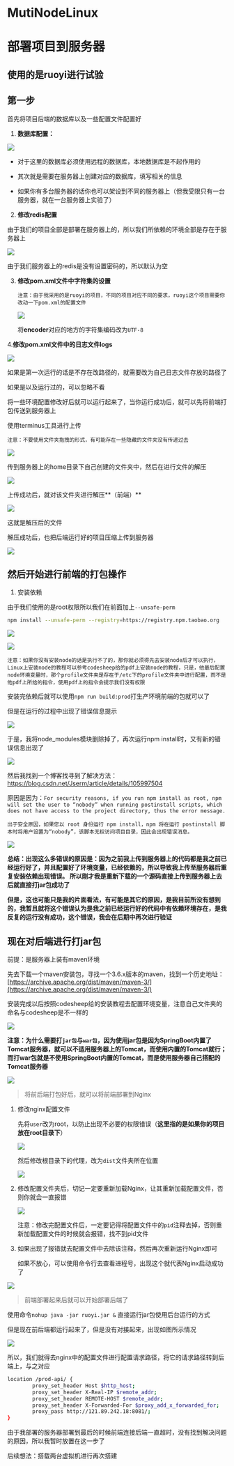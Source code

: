 # MutiNodeLinux




# 部署项目到服务器

## 使用的是ruoyi进行试验

## 第一步

首先将项目后端的数据库以及一些配置文件配置好

1. **数据库配置：**

![](https://cdn.jsdelivr.net/gh/cloverfelix/image/image/20210702193507.png)

- 对于这里的数据库必须使用远程的数据库，本地数据库是不起作用的

- 其次就是需要在服务器上创建对应的数据库，填写相关的信息

- 如果你有多台服务器的话你也可以架设到不同的服务器上（但我受限只有一台服务器，就在一台服务器上实验了）

2. **修改redis配置**

由于我们的项目全部是部署在服务器上的，所以我们所依赖的环境全部是存在于服务器上

![](https://cdn.jsdelivr.net/gh/cloverfelix/image/image/20210702194801.png)

由于我们服务器上的redis是没有设置密码的，所以默认为空


3. **修改pom.xml文件中字符集的设置**

	`注意：由于我采用的是ruoyi的项目，不同的项目对应不同的要求，ruoyi这个项目需要你改动一下pom.xml的配置文件`
	
	![](https://cdn.jsdelivr.net/gh/cloverfelix/image/image/20210702194011.png)
	
	将**encoder**对应的地方的字符集编码改为`UTF-8`
	
4.**修改pom.xml文件中的日志文件logs**

![](https://cdn.jsdelivr.net/gh/cloverfelix/image/image/20210702194245.png)
   
如果是第一次运行的话是不存在改路径的，就需要改为自己日志文件存放的路径了
   
如果是以及运行过的，可以忽略不看


将一些环境配置修改好后就可以运行起来了，当你运行成功后，就可以先将前端打包传送到服务器上

使用terminus工具进行上传

	注意：不要使用文件夹拖拽的形式，有可能存在一些隐藏的文件夹没有传递过去
   
![](https://cdn.jsdelivr.net/gh/cloverfelix/image/image/20210702195046.png)

传到服务器上的home目录下自己创建的文件夹中，然后在进行文件的解压

![](https://cdn.jsdelivr.net/gh/cloverfelix/image/image/20210702195205.png)

上传成功后，就对该文件夹进行解压**（前端）**

![](https://cdn.jsdelivr.net/gh/cloverfelix/image/image/20210702195339.png)

这就是解压后的文件

解压成功后，也把后端运行好的项目压缩上传到服务器

![](https://cdn.jsdelivr.net/gh/cloverfelix/image/image/20210702195446.png)

## 然后开始进行前端的打包操作

1. 安装依赖

由于我们使用的是root权限所以我们在前面加上`--unsafe-perm`

~~~bash
npm install --unsafe-perm --registry=https://registry.npm.taobao.org
~~~

![](https://cdn.jsdelivr.net/gh/cloverfelix/image/image/20210702203203.png)

![](https://cdn.jsdelivr.net/gh/cloverfelix/image/image/20210702203220.png)

	注意：如果你没有安装node的话是执行不了的，那你就必须得先去安装node后才可以执行，Linux上安装node的教程可以参考codesheep给的pdf上安装node的教程，只是，他最后配置node环境变量时，那个profile文件夹是存在于/etc下的profile文件夹中进行配置，而不是他pdf上所给的指令，使用pdf上的指令会提示我们没有权限
	
安装完依赖后就可以使用`npm run build:prod`打生产环境前端的包就可以了

但是在运行的过程中出现了错误信息提示

![](https://cdn.jsdelivr.net/gh/cloverfelix/image/image/20210702205825.png)

于是，我将node_modules模块删除掉了，再次运行npm install时，又有新的错误信息出现了

![](https://cdn.jsdelivr.net/gh/cloverfelix/image/image/20210702205942.png)

然后我找到一个博客找寻到了解决方法：https://blog.csdn.net/Jserm/article/details/105997504

原因是因为：`For security reasons, if you run npm install as root, npm will set the user to “nobody” when running postinstall scripts, which does not have access to the project directory, thus the error message.`

	出于安全原因，如果您以 root 身份运行 npm install，npm 将在运行 postinstall 脚本时将用户设置为“nobody”，该脚本无权访问项目目录，因此会出现错误消息。
	
![](https://cdn.jsdelivr.net/gh/cloverfelix/image/image/20210702215214.png)
	
**总结：出现这么多错误的原因是：因为之前我上传到服务器上的代码都是我之前已经运行好了，并且配置好了环境变量，已经依赖的，所以导致我上传至服务器后重复安装依赖出现错误。
所以刚才我是重新下载的一个源码直接上传到服务器上去后就直接打jar包成功了**

**但是，这也可能只是我的片面看法，有可能是其它的原因，是我目前所没有想到的，我暂且就将这个错误认为是我之前已经运行好的代码中有依赖环境存在，是我反复的运行没有成功，这个错误，我会在后期中再次进行验证**



## 现在对后端进行打jar包

前提：是服务器上装有maven环境

先去下载一个maven安装包，寻找一个3.6.x版本的maven，找到一个历史地址：[https://archive.apache.org/dist/maven/maven-3/](https://archive.apache.org/dist/maven/maven-3/)

安装完成以后按照codesheep给的安装教程去配置环境变量，注意自己文件夹的命名与codesheep是不一样的

![](https://cdn.jsdelivr.net/gh/cloverfelix/image/image/20210702221943.png)

**注意：为什么需要打`jar包`与`war包`，因为使用jar包是因为SpringBoot内置了Tomcat服务器，就可以不适用服务器上的Tomcat，而使用内置的Tomcat就行；而打war包就是不使用SpringBoot内置的Tomcat，而是使用服务器自己搭配的Tomcat服务器**

![](https://cdn.jsdelivr.net/gh/cloverfelix/image/image/20210702223145.png)

>将前后端打包好后，就可以将前端部署到Nginx

1. 修改nginx配置文件

	先将`user`改为root，以防止出现不必要的权限错误（**这里指的是如果你的项目放在root目录下**）
	
	![](https://cdn.jsdelivr.net/gh/cloverfelix/image/image/20210703110320.png)
	
	然后修改根目录下的代理，改为`dist`文件夹所在位置
	
	![](https://cdn.jsdelivr.net/gh/cloverfelix/image/image/20210703110645.png)

2. 修改配置文件夹后，切记一定要重新加载Nginx，让其重新加载配置文件，否则你就会一直报错

   ![](https://cdn.jsdelivr.net/gh/cloverfelix/image/image/20210703113858.png)

	注意：修改完配置文件后，一定要记得将配置文件中的`pid`注释去掉，否则重新加载配置文件的时候就会报错，找不到pid文件

3. 如果出现了报错就去配置文件中去除该注释，然后再次重新运行Nginx即可

	如果不放心，可以使用命令行去查看进程号，出现这个就代表Nginx启动成功了

![](https://cdn.jsdelivr.net/gh/cloverfelix/image/image/20210703114403.png)


> 前端部署起来后就可以开始部署后端了

使用命令`nohup java -jar ruoyi.jar &`  直接运行jar包使用后台运行的方式

但是现在前后端都运行起来了，但是没有对接起来，出现如图所示情况

![](https://cdn.jsdelivr.net/gh/cloverfelix/image/image/20210703151212.png)

所以，我们就得去nginx中的配置文件进行配置请求路径，将它的请求路径转到后端上，与之对应

~~~bash
location /prod-api/ {
		proxy_set_header Host $http_host;
		proxy_set_header X-Real-IP $remote_addr;
		proxy_set_header REMOTE-HOST $remote_addr;
		proxy_set_header X-Forwarded-For $proxy_add_x_forwarded_for;
		proxy_pass http://121.89.242.18:8081/;
}
~~~

由于我部署的服务器部署到最后的时候前端连接后端一直超时，没有找到解决问题的原因，所以我暂时放置在这一步了


后续想法：搭载两台虚拟机进行再次搭建



